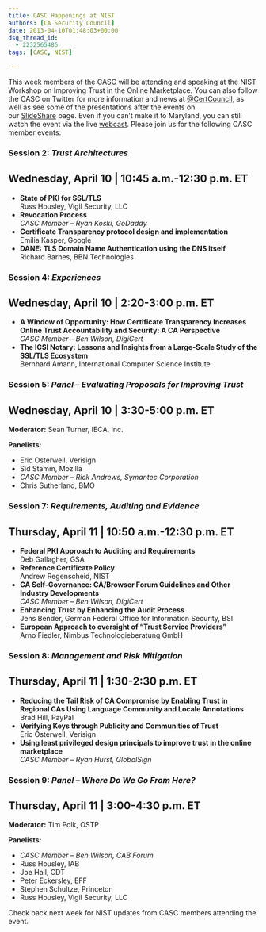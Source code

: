 ```yaml
---
title: CASC Happenings at NIST
authors: [CA Security Council]
date: 2013-04-10T01:48:03+00:00
dsq_thread_id:
  - 2232565486
tags: [CASC, NIST]

---
```

This week members of the CASC will be attending and speaking at the NIST Workshop on Improving Trust in the Online Marketplace. You can also follow the CASC on Twitter for more information and news at [@CertCouncil](https://twitter.com/CertCouncil), as well as see some of the presentations after the events on our [SlideShare](http://slidesha.re/Ye2dFf) page. Even if you can&rsquo;t make it to Maryland, you can still watch the event via the live [webcast](http://www.nist.gov/itl/csd/ct/workshop-on-improving-trust-in-the-online-marketplace-webcast.cfm). Please join us for the following CASC member events:

### Session 2: _Trust Architectures_

## Wednesday, April 10 | 10:45 a.m.-12:30 p.m. ET

  * **State of PKI for SSL/TLS**  
    Russ Housley, Vigil Security, LLC
  * **Revocation Process**  
    _CASC Member &#8211; Ryan Koski, GoDaddy_
  * **Certificate Transparency protocol design and implementation**  
    Emilia Kasper, Google
  * **DANE: TLS Domain Name Authentication using the DNS Itself**  
    Richard Barnes, BBN Technologies

### Session 4: _Experiences_

## Wednesday, April 10 | 2:20-3:00 p.m. ET

  * **A Window of Opportunity: How Certificate Transparency Increases Online Trust Accountability and Security: A CA Perspective**  
    _CASC Member &#8211; Ben Wilson, DigiCert_
  * **The ICSI Notary: Lessons and Insights from a Large-Scale Study of the SSL/TLS Ecosystem**  
    Bernhard Amann, International Computer Science Institute

### Session 5: _Panel &#8211; Evaluating Proposals for Improving Trust_

## Wednesday, April 10 | 3:30-5:00 p.m. ET

**Moderator:** Sean Turner, IECA, Inc.


  **Panelists:**


  * Eric Osterweil, Verisign
  * Sid Stamm, Mozilla
  * _CASC Member &#8211; Rick Andrews, Symantec Corporation_
  * Chris Sutherland, BMO

### Session 7: _Requirements, Auditing and Evidence_

## Thursday, April 11 | 10:50 a.m.-12:30 p.m. ET

  * **Federal PKI Approach to Auditing and Requirements**  
    Deb Gallagher, GSA
  * **Reference Certificate Policy**  
    Andrew Regenscheid, NIST
  * **CA Self-Governance: CA/Browser Forum Guidelines and Other Industry Developments**  
    _CASC Member &#8211; Ben Wilson, DigiCert_
  * **Enhancing Trust by Enhancing the Audit Process**  
    Jens Bender, German Federal Office for Information Security, BSI
  * **European Approach to oversight of &ldquo;Trust Service Providers&rdquo;**  
    Arno Fiedler, Nimbus Technologieberatung GmbH

### Session 8: _Management and Risk Mitigation_

## Thursday, April 11 | 1:30-2:30 p.m. ET

  * **Reducing the Tail Risk of CA Compromise by Enabling Trust in Regional CAs Using Language Community and Locale Annotations**  
    Brad Hill, PayPal
  * **Verifying Keys through Publicity and Communities of Trust**  
    Eric Osterweil, Verisign
  * **Using least privileged design principals to improve trust in the online marketplace**  
    _CASC Member &#8211; Ryan Hurst, GlobalSign_

### Session 9: _Panel &#8211; Where Do We Go From Here?_

## Thursday, April 11 | 3:00-4:30 p.m. ET

**Moderator:** Tim Polk, OSTP


  **Panelists:**


  * _CASC Member &#8211; Ben Wilson, CAB Forum_
  * Russ Housley, IAB
  * Joe Hall, CDT
  * Peter Eckersley, EFF
  * Stephen Schultze, Princeton
  * Russ Housley, Vigil Security, LLC

Check back next week for NIST updates from CASC members attending the event.